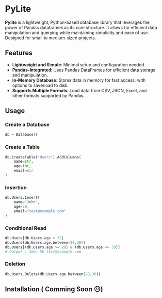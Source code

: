 # PyLite

**Pylite** is a lightweight, Python-based database library that leverages the power of Pandas dataframes as its core structure. It allows for efficient data manipulation and querying while maintaining simplicity and ease of use. Designed for small to medium-sized projects.

## Features

- **Lightweight and Simple**: Minimal setup and configuration needed.
- **Pandas-Integrated**: Uses Pandas DataFrames for efficient data storage and manipulation.
- **In-Memory Database**: Stores data in memory for fast access, with options to save/load to disk.
- **Supports Multiple Formats**: Load data from CSV, JSON, Excel, and other formats supported by Pandas.

## Usage
### Create a Database

```python
db = Database()
```

### Create a Table

```python
db.CreateTable("Users").AddColumns(
    name=str,
    age=int,
    email=str
)
```

### Insertion

```python
db.Users.Insert(
    name="John",
    age=50,
    email="test@example.com"
)
```

### Conditional Read
```python
db.Users[db.Users.age > 32]
db.Users[db.Users.age.between(20,30)]
db.Users[(db.Users.age >= 20) & (db.Users.age <= 30)]
# Output : John 50 test@example.com
```
### Deletion
```python
db.Users.Delete(db.Users.age.between(20,30))
```


## Installation ( Comming Soon 😐)

<!-- 
To install **Pylite**, use pip:
```bash
pip install pylite -->
